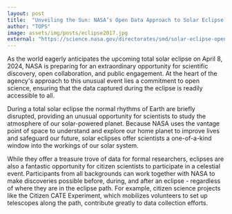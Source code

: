 ```yaml
---
layout: post
title:  "Unveiling the Sun: NASA’s Open Data Approach to Solar Eclipse Research"
author: "TOPS"
image: assets/img/posts/eclipse2017.jpg
external: "https://science.nasa.gov/directorates/smd/solar-eclipse-open-data/"
---
```

As the world eagerly anticipates the upcoming total solar eclipse on April 8, 2024, NASA is preparing for an extraordinary opportunity for scientific discovery, open collaboration, and public engagement. At the heart of the agency's approach to this unusual event lies a commitment to open science, ensuring that the data captured during the eclipse is readily accessible to all.

During a total solar eclipse the normal rhythms of Earth are briefly disrupted, providing an unusual opportunity for scientists to study the atmosphere of our solar-powered planet. Because NASA uses the vantage point of space to understand and explore our home planet to improve lives and safeguard our future, solar eclipses offer scientists a one-of-a-kind window into the workings of our solar system. 

While they offer a treasure trove of data for formal researchers, eclipses are also a fantastic opportunity for citizen scientists to participate in a celestial event. Participants from all backgrounds can work together with NASA to make discoveries possible before, during, and after an eclipse - regardless of where they are in the eclipse path. For example, citizen science projects like the Citizen CATE Experiment, which mobilizes volunteers to set up telescopes along the path, contribute greatly to data collection efforts.
